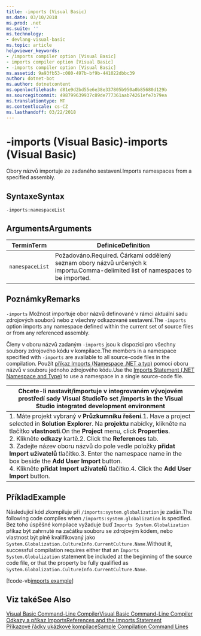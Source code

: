 ```yaml
---
title: -imports (Visual Basic)
ms.date: 03/10/2018
ms.prod: .net
ms.suite: ''
ms.technology:
- devlang-visual-basic
ms.topic: article
helpviewer_keywords:
- /imports compiler option [Visual Basic]
- imports compiler option [Visual Basic]
- -imports compiler option [Visual Basic]
ms.assetid: 9a93fb53-c080-497b-bf9b-441022dbbc39
author: dotnet-bot
ms.author: dotnetcontent
ms.openlocfilehash: d81e9d2bd55e6e38e337805b950a0b85680d129b
ms.sourcegitcommit: 498799639937c89de777361aab74261efe7b79ea
ms.translationtype: MT
ms.contentlocale: cs-CZ
ms.lasthandoff: 03/22/2018
---
```

# <a name="-imports-visual-basic"></a><span data-ttu-id="70f55-102">-imports (Visual Basic)</span><span class="sxs-lookup"><span data-stu-id="70f55-102">-imports (Visual Basic)</span></span>
<span data-ttu-id="70f55-103">Obory názvů importuje ze zadaného sestavení.</span><span class="sxs-lookup"><span data-stu-id="70f55-103">Imports namespaces from a specified assembly.</span></span>  
  
## <a name="syntax"></a><span data-ttu-id="70f55-104">Syntaxe</span><span class="sxs-lookup"><span data-stu-id="70f55-104">Syntax</span></span>  
  
```  
-imports:namespaceList  
```  
  
## <a name="arguments"></a><span data-ttu-id="70f55-105">Arguments</span><span class="sxs-lookup"><span data-stu-id="70f55-105">Arguments</span></span>  
  
|<span data-ttu-id="70f55-106">Termín</span><span class="sxs-lookup"><span data-stu-id="70f55-106">Term</span></span>|<span data-ttu-id="70f55-107">Definice</span><span class="sxs-lookup"><span data-stu-id="70f55-107">Definition</span></span>|  
|---|---|  
|`namespaceList`|<span data-ttu-id="70f55-108">Požadováno.</span><span class="sxs-lookup"><span data-stu-id="70f55-108">Required.</span></span> <span data-ttu-id="70f55-109">Čárkami oddělený seznam obory názvů určených k importu.</span><span class="sxs-lookup"><span data-stu-id="70f55-109">Comma-delimited list of namespaces to be imported.</span></span>|  
  
## <a name="remarks"></a><span data-ttu-id="70f55-110">Poznámky</span><span class="sxs-lookup"><span data-stu-id="70f55-110">Remarks</span></span>  
 <span data-ttu-id="70f55-111">`-imports` Možnost importuje obor názvů definované v rámci aktuální sadu zdrojových souborů nebo z všechny odkazované sestavení.</span><span class="sxs-lookup"><span data-stu-id="70f55-111">The `-imports` option imports any namespace defined within the current set of source files or from any referenced assembly.</span></span>  
  
 <span data-ttu-id="70f55-112">Členy v oboru názvů zadaným `-imports` jsou k dispozici pro všechny soubory zdrojového kódu v kompilace.</span><span class="sxs-lookup"><span data-stu-id="70f55-112">The members in a namespace specified with `-imports` are available to all source-code files in the compilation.</span></span> <span data-ttu-id="70f55-113">Použít [příkaz Imports (Namespace .NET a typ)](../../../visual-basic/language-reference/statements/imports-statement-net-namespace-and-type.md) pomocí oboru názvů v souboru jednoho zdrojového kódu.</span><span class="sxs-lookup"><span data-stu-id="70f55-113">Use the [Imports Statement (.NET Namespace and Type)](../../../visual-basic/language-reference/statements/imports-statement-net-namespace-and-type.md) to use a namespace in a single source-code file.</span></span>  
  
|<span data-ttu-id="70f55-114">Chcete-li nastavit/importuje v integrovaném vývojovém prostředí sady Visual Studio</span><span class="sxs-lookup"><span data-stu-id="70f55-114">To set /imports in the Visual Studio integrated development environment</span></span>|  
|---|  
|<span data-ttu-id="70f55-115">1.  Máte projekt vybraný v **Průzkumníku řešení**.</span><span class="sxs-lookup"><span data-stu-id="70f55-115">1.  Have a project selected in **Solution Explorer**.</span></span> <span data-ttu-id="70f55-116">Na **projektu** nabídky, klikněte na tlačítko **vlastnosti**.</span><span class="sxs-lookup"><span data-stu-id="70f55-116">On the **Project** menu, click **Properties**.</span></span> <br /><span data-ttu-id="70f55-117">2.  Klikněte **odkazy** kartě.</span><span class="sxs-lookup"><span data-stu-id="70f55-117">2.  Click the **References** tab.</span></span><br /><span data-ttu-id="70f55-118">3.  Zadejte název oboru názvů do pole vedle položky **přidat Import uživatelů** tlačítko.</span><span class="sxs-lookup"><span data-stu-id="70f55-118">3.  Enter the namespace name in the box beside the **Add User Import** button.</span></span><br /><span data-ttu-id="70f55-119">4.  Klikněte **přidat Import uživatelů** tlačítko.</span><span class="sxs-lookup"><span data-stu-id="70f55-119">4.  Click the **Add User Import** button.</span></span>|  
  
## <a name="example"></a><span data-ttu-id="70f55-120">Příklad</span><span class="sxs-lookup"><span data-stu-id="70f55-120">Example</span></span>  
 <span data-ttu-id="70f55-121">Následující kód zkompiluje při `/imports:system.globalization` je zadán.</span><span class="sxs-lookup"><span data-stu-id="70f55-121">The following code compiles when `/imports:system.globalization` is specified.</span></span> <span data-ttu-id="70f55-122">Bez toho úspěšné kompilace vyžaduje buď `Imports System.Globalization` příkaz být zahrnuté na začátku souboru se zdrojovým kódem, nebo vlastnost být plně kvalifikovaný jako `System.Globalization.CultureInfo.CurrentCulture.Name`.</span><span class="sxs-lookup"><span data-stu-id="70f55-122">Without it, successful compilation requires either that an `Imports System.Globalization` statement be included at the beginning of the source code file, or that the property be fully qualified as `System.Globalization.CultureInfo.CurrentCulture.Name`.</span></span> 
  
 [!code-vb[imports example](codesnippet/VisualBasic/imports_2.vb)]  
  
## <a name="see-also"></a><span data-ttu-id="70f55-123">Viz také</span><span class="sxs-lookup"><span data-stu-id="70f55-123">See Also</span></span>  
 [<span data-ttu-id="70f55-124">Visual Basic Command-Line Compiler</span><span class="sxs-lookup"><span data-stu-id="70f55-124">Visual Basic Command-Line Compiler</span></span>](../../../visual-basic/reference/command-line-compiler/index.md)  
 [<span data-ttu-id="70f55-125">Odkazy a příkaz Imports</span><span class="sxs-lookup"><span data-stu-id="70f55-125">References and the Imports Statement</span></span>](../../../visual-basic/programming-guide/program-structure/references-and-the-imports-statement.md)  
 [<span data-ttu-id="70f55-126">Příkazové řádky ukázkové kompilace</span><span class="sxs-lookup"><span data-stu-id="70f55-126">Sample Compilation Command Lines</span></span>](../../../visual-basic/reference/command-line-compiler/sample-compilation-command-lines.md)
